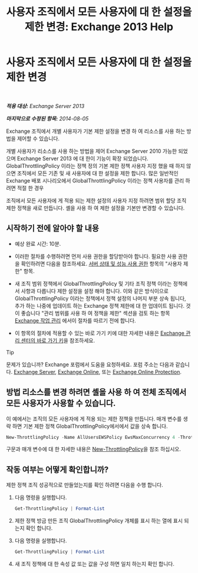 ﻿---
title: '사용자 조직에서 모든 사용자에 대 한 설정을 제한 변경: Exchange 2013 Help'
TOCTitle: 사용자 조직에서 모든 사용자에 대 한 설정을 제한 변경
ms:assetid: c45cacfc-768d-4605-9bb0-53e30273fe4d
ms:mtpsurl: https://technet.microsoft.com/ko-kr/library/JJ863578(v=EXCHG.150)
ms:contentKeyID: 50556080
ms.date: 05/22/2018
mtps_version: v=EXCHG.150
ms.translationtype: MT
---

# 사용자 조직에서 모든 사용자에 대 한 설정을 제한 변경

 

_**적용 대상:** Exchange Server 2013_

_**마지막으로 수정된 항목:** 2014-08-05_

Exchange 조직에서 개별 사용자가 기본 제한 설정을 변경 하 여 리소스를 사용 하는 방법을 제어할 수 있습니다.

개별 사용자가 리소스를 사용 하는 방법을 제어 Exchange Server 2010 가능한 되었으며 Exchange Server 2013 에 대 한이 기능이 확장 되었습니다. GlobalThrottlingPolicy 이라는 정책 정의 기본 제한 정책 사용자 지정 했을 때 하지 않으면 조직에서 모든 기존 및 새 사용자에 대 한 설정을 제한 합니다. 많은 일반적인 Exchange 배포 시나리오에서 GlobalThrottlingPolicy 이라는 정책 사용자를 관리 하려면 적절 한 경우

조직에서 모든 사용자에 게 적용 되는 제한 설정의 사용자 지정 하려면 범위 할당 조직 제한 정책을 새로 만듭니다. 셸을 사용 하 여 제한 설정을 기본만 변경할 수 있습니다.

## 시작하기 전에 알아야 할 내용

  - 예상 완료 시간: 10분.

  - 이러한 절차를 수행하려면 먼저 사용 권한을 할당받아야 합니다. 필요한 사용 권한을 확인하려면 다음을 참조하세요. [서버 상태 및 성능 사용 권한](server-health-and-performance-permissions-exchange-2013-help.md) 항목의 "사용자 제한" 항목.

  - 새 조직 범위 정책에서 GlobalThrottlingPolicy 및 기타 조직 정책 이라는 정책에서 사항과 다릅니다 제한 설정을 설정 해야 합니다. 이와 같은 방식이으로 GlobalThrottlingPolicy 이라는 정책에서 정책 설정의 나머지 부분 상속 됩니다, 추가 하는 나중에 업데이트 하는 Exchange 정책 제한에 대 한 업데이트 됩니다. 것이 좋습니다 "관리 범위를 사용 하 여 정책을 제한" 섹션을 검토 하는 항목 [Exchange 작업 관리](exchange-workload-management-exchange-2013-help.md) 에서이 절차를 따르기 전에 합니다.

  - 이 항목의 절차에 적용할 수 있는 바로 가기 키에 대한 자세한 내용은 [Exchange 관리 센터의 바로 가기 키](keyboard-shortcuts-in-the-exchange-admin-center-exchange-online-protection-help.md)을 참조하세요.


> [!TIP]
> 문제가 있습니까? Exchange 포럼에서 도움을 요청하세요. 포럼 주소는 다음과 같습니다. <A href="https://go.microsoft.com/fwlink/p/?linkid=60612">Exchange Server</A>, <A href="https://go.microsoft.com/fwlink/p/?linkid=267542">Exchange Online</A>, 또는 <A href="https://go.microsoft.com/fwlink/p/?linkid=285351">Exchange Online Protection</A>.



## 방법 리소스를 변경 하려면 셸을 사용 하 여 전체 조직에서 모든 사용자가 사용할 수 있습니다.

이 예에서는 조직의 모든 사용자에 게 적용 되는 제한 정책을 만듭니다. 매개 변수를 생략 하면 기본 제한 정책 GlobalThrottlingPolicy에서에서 값을 상속 합니다.

```powershell
New-ThrottlingPolicy -Name AllUsersEWSPolicy EwsMaxConcurrency 4 -ThrottlingPolicyScope Organization
```

구문과 매개 변수에 대 한 자세한 내용은 [New-ThrottlingPolicy](https://technet.microsoft.com/ko-kr/library/dd351045\(v=exchg.150\))을 참조 하십시오.

## 작동 여부는 어떻게 확인합니까?

제한 정책 조직 성공적으로 만들었는지를 확인 하려면 다음을 수행 합니다.

1.  다음 명령을 실행합니다.
    
    ```powershell
    Get-ThrottlingPolicy | Format-List
    ```

2.  제한 정책 방금 만든 조직 GlobalThrottlingPolicy 개체를 표시 하는 열에 표시 되는지 확인 합니다.

3.  다음 명령을 실행합니다.
    
    ```powershell
    Get-ThrottlingPolicy | Format-List
    ```

4.  새 조직 정책에 대 한 속성 값 또는 값을 구성 하면 일치 하는지 확인 합니다.

